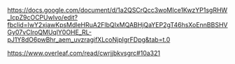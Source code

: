 https://docs.google.com/document/d/1a2QSCrQcc3woMIce1KwzYP1sgRHW_IcpZ9cOCPUwlvo/edit?fbclid=IwY2xjawKpsMdleHRuA2FlbQIxMQABHjQaYEP2gT46hsXoEnnBBSHVGy07vCIroQMUqlY0OHE_RL-pJ1Y8dO6pwBhr_aem_uvzragifXLcoNjpIgrFDpg&tab=t.0

https://www.overleaf.com/read/cwrjjbkvsgrc#10a321
